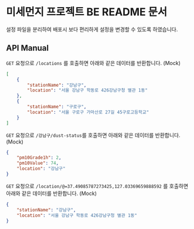 # 미세먼지 프로젝트 BE README 문서

설정 파일을 분리하여 배포시 보다 편리하게 설정을 변경할 수 있도록 하였습니다.

## API Manual

`GET` 요청으로 `/locations` 를 호출하면 아래와 같은 데이터를 반환합니다. (Mock)

```json
[
    {
        "stationName": "강남구",
        "location": "서울 강남구 학동로 426강남구청 별관 1동"
    },
    {
        "stationName": "구로구",
        "location": "서울 구로구 가마산로 27길 45구로고등학교"
    }
]
```

`GET` 요청으로 `/강남구/dust-status`를 호출하면 아래와 같은 데이터를 반환합니다. (Mock)

```json
{
    "pm10Grade1h": 2,
    "pm10Value": 74,
    "location": "강남구"
}
```

`GET` 요청으로 `/location/@=37.49085787273425,127.03369659888592` 를 호출하면 아래와 같은 데이터를 반환합니다. (Mock)

```json
{
    "stationName": "강남구",
    "location": "서울 강남구 학동로 426강남구청 별관 1동"
}
```
